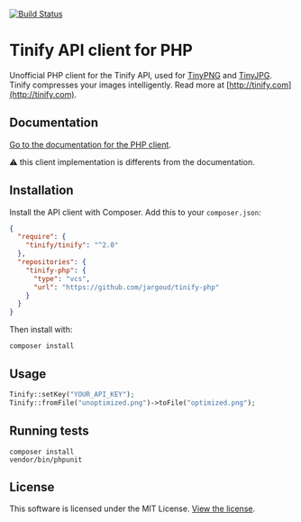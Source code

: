 [<img src="https://travis-ci.org/tinify/tinify-php.svg?branch=master" alt="Build Status">](https://travis-ci.org/tinify/tinify-php)

# Tinify API client for PHP

Unofficial PHP client for the Tinify API, used for [TinyPNG](https://tinypng.com) and [TinyJPG](https://tinyjpg.com). Tinify compresses your images intelligently. Read more at [http://tinify.com](http://tinify.com).

## Documentation

[Go to the documentation for the PHP client](https://tinypng.com/developers/reference/php).

⚠️ this client implementation is differents from the documentation.

## Installation

Install the API client with Composer. Add this to your `composer.json`:

```json
{
  "require": {
    "tinify/tinify": "^2.0"
  },
  "repositories": {
    "tinify-php": {
      "type": "vcs",
      "url": "https://github.com/jargoud/tinify-php"
    }
  }
}
```

Then install with:

```
composer install
```

## Usage

```php
Tinify::setKey("YOUR_API_KEY");
Tinify::fromFile("unoptimized.png")->toFile("optimized.png");
```

## Running tests

```
composer install
vendor/bin/phpunit
```

## License

This software is licensed under the MIT License. [View the license](LICENSE).
